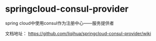# springcloud-consul-provider
spring cloud中使用consul作为注册中心——服务提供者

文档地址：
https://github.com/liqihua/springcloud-consul-provider/wiki
